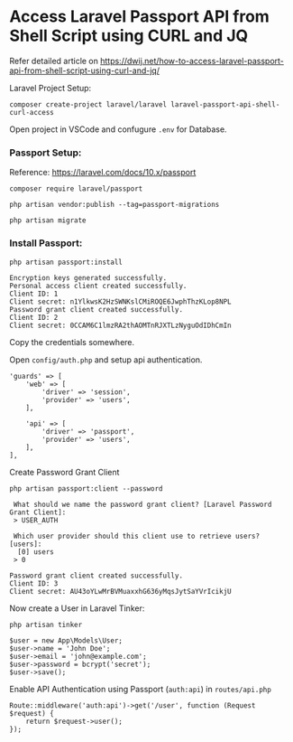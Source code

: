 # Access Laravel Passport API from Shell Script using CURL and JQ

Refer detailed article on https://dwij.net/how-to-access-laravel-passport-api-from-shell-script-using-curl-and-jq/

Laravel Project Setup:

```
composer create-project laravel/laravel laravel-passport-api-shell-curl-access
```

Open project in VSCode and confugure `.env` for Database.

### Passport Setup:

Reference: https://laravel.com/docs/10.x/passport

```
composer require laravel/passport

php artisan vendor:publish --tag=passport-migrations

php artisan migrate
```

### Install Passport:
```
php artisan passport:install

Encryption keys generated successfully.
Personal access client created successfully.
Client ID: 1
Client secret: n1YlkwsK2HzSWNKslCMiROQE6JwphThzKLop8NPL
Password grant client created successfully.
Client ID: 2
Client secret: 0CCAM6C1lmzRA2thAOMTnRJXTLzNyguOdIDhCmIn
```

Copy the credentials somewhere.

Open `config/auth.php` and setup api authentication.

```
'guards' => [
    'web' => [
        'driver' => 'session',
        'provider' => 'users',
    ],
 
    'api' => [
        'driver' => 'passport',
        'provider' => 'users',
    ],
],
```

Create Password Grant Client

```
php artisan passport:client --password

 What should we name the password grant client? [Laravel Password Grant Client]:
 > USER_AUTH   

 Which user provider should this client use to retrieve users? [users]:
  [0] users
 > 0

Password grant client created successfully.
Client ID: 3
Client secret: AU43oYLwMrBVMuaxxhG636yMqsJytSaYVrIcikjU
```

Now create a User in Laravel Tinker:

```
php artisan tinker

$user = new App\Models\User;
$user->name = 'John Doe';
$user->email = 'john@example.com';
$user->password = bcrypt('secret');
$user->save();
```

Enable API Authentication using Passport (`auth:api`) in `routes/api.php`

```
Route::middleware('auth:api')->get('/user', function (Request $request) {
    return $request->user();
});
```
